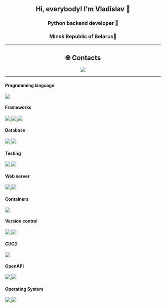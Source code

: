 <h2 align="center">Hi, everybody! I'm Vladislav 👋</h2>
<h3 align="center">Python backend developer 🐍</h3>
<h3 align="center">Minsk Republic of Belarus📍</h3>

___

<div id="badges" align="center">
<h2>🌐 Contacts</h2> <a href="https://t.me/Rusin_Vladislav">
    <img src="https://img.shields.io/badge/Telegram-2CA5E0?style=for-the-badge&logo=telegram&logoColor=white"/>
</a>
</div>

___

<div id="badges" align="left">
<h4>Programming language</h4>
  <a href="https://www.python.org/">
    <img src="https://img.shields.io/badge/python-3670A0?style=for-the-badge&logo=python&logoColor=ffdd54"/>
  </a>
<h4><b>Frameworks</b></h4>
  <a href="https://www.djangoproject.com/">
    <img src="https://img.shields.io/badge/django-%23092E20.svg?style=for-the-badge&logo=django&logoColor=white"/>
  </a>
  <a href="https://www.django-rest-framework.org">
    <img src="https://img.shields.io/badge/DJANGO-REST-ff1709?style=for-the-badge&logo=django&logoColor=white&color=ff1709&labelColor=gray"/>
  </a>
  <a href="https://flask.palletsprojects.com/en/2.3.x/">
    <img src="https://img.shields.io/badge/flask-%23000.svg?style=for-the-badge&logo=flask&logoColor=white"/>
  </a>
<h4><b>Database</b></h4>
  <a href="https://www.postgresql.org/docs/">
    <img src="https://img.shields.io/badge/postgres-%23316192.svg?style=for-the-badge&logo=postgresql&logoColor=white"/>
  </a>
  <a href="https://www.sqlite.org/docs.html">
    <img src="https://img.shields.io/badge/sqlite-%2307405e.svg?style=for-the-badge&logo=sqlite&logoColor=white"/>
  </a>
<h4>Testing</h4>
  <a href="https://www.postman.com">
    <img src="https://img.shields.io/badge/Postman-FF6C37?style=for-the-badge&logo=postman&logoColor=white"/>
  </a>
  <a href="https://pytest-django.readthedocs.io/en/latest/">
    <img src="https://img.shields.io/badge/Pytest-3670A0?style=for-the-badge&logo=pytest&logoColor=yellow"/>
  </a>
<h4>Web server</h4>
  <a href="https://docs.gunicorn.org/en/stable/run.html">
    <img src="https://img.shields.io/badge/gunicorn-%298729.svg?style=for-the-badge&logo=gunicorn&logoColor=white"/>
  </a>
  <a href="https://nginx.org/en/docs/">
    <img src="https://img.shields.io/badge/nginx-%23009639.svg?style=for-the-badge&logo=nginx&logoColor=white"/>
  </a>
<h4>Containers</h4>
  <a href="https://docs.docker.com">
    <img src="https://img.shields.io/badge/docker-%230db7ed.svg?style=for-the-badge&logo=docker&logoColor=white"/>
  </a>
<h4>Version control</h4>
  <a href="https://git-scm.com/doc">
    <img src="https://img.shields.io/badge/git-%23F05033.svg?style=for-the-badge&logo=git&logoColor=white"/>
  </a>
  <a href="https://docs.github.com/ru">
    <img src="https://img.shields.io/badge/github-%23121011.svg?style=for-the-badge&logo=github&logoColor=white"/>
  </a>
<h4>CI/CD</h4>
  <a href="https://docs.github.com/ru/actions">
    <img src="https://img.shields.io/badge/github%20actions-%232671E5.svg?style=for-the-badge&logo=githubactions&logoColor=white"/>
  </a>
<h4>OpenAPI</h4>
  <a href="https://swagger.io">
    <img src="https://img.shields.io/badge/-Swagger-%23Clojure?style=for-the-badge&logo=swagger&logoColor=white"/>
  </a>
  <a href="https://redocly.com">
    <img src="https://img.shields.io/badge/ReDoc-red?style=for-the-badge"/>
  </a>
  <h4>Operating System</h4>
  <a href="https://ubuntu.com/">
    <img src="https://img.shields.io/badge/Ubuntu-E95420?style=for-the-badge&logo=ubuntu&logoColor=white"/>
  </a>
  <a href="https://support.microsoft.com/ru-ru/windows">
    <img src="https://img.shields.io/badge/Windows-0078D6?style=for-the-badge&logo=windows&logoColor=white"/>
  </a>
</div>
